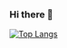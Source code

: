 ### Hi there 👋

[![Top Langs](https://github-readme-stats.vercel.app/api/top-langs/?username=Artvin2001&layout=compact)](https://github.com/anuraghazra/github-readme-stats)

<!--
**Artvin2001/Artvin2001** is a ✨ _special_ ✨ repository because its `README.md` (this file) appears on your GitHub profile.

Here are some ideas to get you started:

- 🔭 I’m currently working on ...
- 🌱 I’m currently learning ...
- 👯 I’m looking to collaborate on ...
- 🤔 I’m looking for help with ...
- 💬 Ask me about ...
- 📫 How to reach me: ...
- 😄 Pronouns: ...
- ⚡ Fun fact: ...
-->
